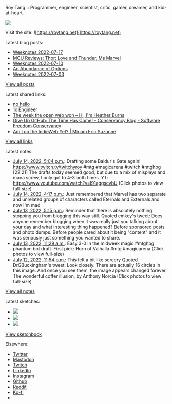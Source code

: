 Roy Tang :: Programmer, engineer, scientist, critic, gamer, dreamer, and kid-at-heart.

![](https://roytang.net/static/img/profile.jpg)

Visit the site: ![https://roytang.net](https://roytang.net)

Latest blog posts:

- [Weeknotes 2022-07-17](https://roytang.net/2022/07/weeknotes-07-17/)
- [MCU Reviews: Thor: Love and Thunder, Ms Marvel](https://roytang.net/2022/07/love-thunder-marvel/)
- [Weeknotes 2022-07-10](https://roytang.net/2022/07/weeknotes-07-10/)
- [An Abundance of Options](https://roytang.net/2022/07/abundance/)
- [Weeknotes 2022-07-03](https://roytang.net/2022/07/weeknotes-07-03/)

[View all posts](https://roytang.net/blog)

Latest shared links:

- [no hello](https://roytang.net/2022/07/65349dc10b9ee1611af8f37bc4856fa3/)
- [1x Engineer](https://roytang.net/2022/07/f052b4eeccdfe1d050a54c39d418ade9/)
- [The week the open web won – Hi, I&#x27;m Heather Burns](https://roytang.net/2022/07/94fbe5fb694d2b52ee70fd57bb0780f1/)
- [Give Up GitHub: The Time Has Come! - Conservancy Blog - Software Freedom Conservancy](https://roytang.net/2022/07/edfaceb1447ddbf21aebe3400155d877/)
- [Am I on the IndieWeb Yet? | Miriam Eric Suzanne](https://roytang.net/2022/07/9d50ba275db3f1906bb409294d188a89/)

[View all links](https://roytang.net/links)

Latest notes:

- [July 14, 2022, 5:04 p.m.](https://roytang.net/2022/07/1547507375741042688/): Drafting some Baldur&#x27;s Gate again! https://www.twitch.tv/twitchyroy #mtg #magicarena #twitch #mtghbg [22:21] The drafts today seemed good, but due to a mix of misplays and mana screw, I only got to 4-3 both times. YT: https://www.youtube.com/watch?v=l91aggscvbU (Click photos to view full-size)
- [July 14, 2022, 4:17 p.m.](https://roytang.net/2022/07/1547495557358178304/): Just remembered that Marvel has two separate and unrelated groups of characters called Eternals and Externals and now I&#x27;m mad
- [July 13, 2022, 5:15 p.m.](https://roytang.net/2022/07/1547147705876500480/): Reminder that there is absolutely nothing stopping you from blogging this way still. Quoted emkey&#x27;s tweet: Does anyone remember blogging when it was really just you talking about your day and what interesting thing happened? Before sponsored posts and photo dumps. Before people cared about it being &quot;content&quot; and it was seriously just something you wanted to share.
- [July 13, 2022, 11:29 a.m.](https://roytang.net/2022/07/1547060739105361920/): Easy 3-0 in the midweek magic #mtghbg phantom bot draft. First pick: Horn of Valhalla #mtg #magicarena (Click photos to view full-size)
- [July 12, 2022, 11:54 p.m.](https://roytang.net/2022/07/1546885783092543489/): This felt a bit like sorcery Quoted DrGBuckingham&#x27;s tweet: Look closely. There are actually 16 circles in this image. And once you see them, the image appears changed forever. The wonderful coffer illusion, by Anthony Norcia (Click photos to view full-size)

[View all notes](https://roytang.net/notes)

Latest sketches:


- ![](https://roytang.net/media/cache/55/b6/55b643dddb9496966c4c37fc2b21c5a6.jpg)
- ![](https://roytang.net/media/cache/71/25/7125fc96d9db296bc5f16306d33cc459.jpg)
- ![](https://roytang.net/media/cache/12/60/1260736fe21c5cfd96c1c0b6f467475e.jpg)

[View sketchbook](https://roytang.net/albums/sketchbook)


Elsewhere:

- [Twitter](https://twitter.com/roytang)
- [Mastodon](https://mastodon.technology/@roytang)
- [Twitch](https://twitch.tv/twitchyroy)
- [LinkedIn](https://www.linkedin.com/in/roytang)
- [Instagram](https://instagram.com/roytang0400)
- [Github](https://github.com/roytang)
- [Reddit](https://reddit.com/u/hungryroy)
- [Ko-fi](https://ko-fi.com/roytang)
- [](mailto:hello@roytang.net)